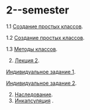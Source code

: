 # 2--semester



1.1  [Создание простых классов](https://colab.research.google.com/drive/162CZlbTZIDE0amiJWZQmVOOAfW807Yho?usp=sharing).

1.2 [Создание простых классов](https://colab.research.google.com/drive/1wQKWny2jeIjjHFowIIiw0-owr04rjIeN?usp=sharing).

1.3 [Методы классов](https://colab.research.google.com/drive/1ipvAY9KSa-Mm9VnUdionRq8VQ5_KSXXY?usp=sharing).

2. [ Лекция 2]().

[Индивидуальное задание 1](https://colab.research.google.com/drive/1UKv02po4v-iO0VZZFbqwqVXF9OrBesZg?usp=sharing).

[Индивидуальное задание 2](https://colab.research.google.com/drive/1TJzl5ivBfbHp9B0_9Vanz5PgIx3pqMtp?usp=sharing).

2. [Наследование](https://colab.research.google.com/drive/1Uf3wMi-5-xzuq53kSHA1p9LKgk7idrOL?usp=sharing).
3. [Инкапсуляция](https://colab.research.google.com/drive/1LeJrzsIijX5Ohu6UcA6SneQPbTBajeZa?hl=ru#scrollTo=Te2xuAkxCz3U&uniqifier=1) .
